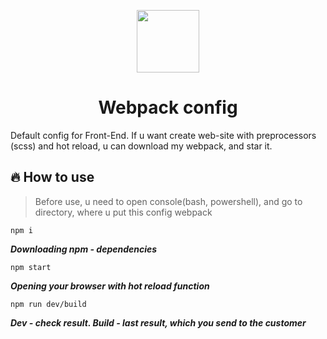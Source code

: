 <p align="center"><img src="https://user-images.githubusercontent.com/83516044/180604128-20292ac0-3558-4b96-81c1-61c59341fa23.png" height="100"/></p>
<h1 align="center">Webpack config</h1>
Default config for Front-End. If u want create web-site with preprocessors (scss) and hot reload, u can download my webpack, and star it.



## 🔥 How to use
>Before use, u need to open console(bash, powershell), and go to directory, where u put this config webpack
```
npm i
  ```   
***Downloading npm - dependencies***
```
npm start
  ```
***Opening your browser with hot reload function***
```
npm run dev/build
  ```
***Dev - check result. Build - last result, which you send to the customer***
